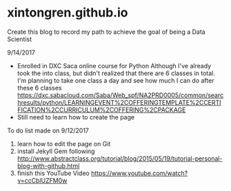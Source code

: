 # xintongren.github.io
Create this blog to record my path to achieve the goal of being a Data Scientist

9/14/2017
- Enrolled in DXC Saca online course for Python
Although I've already took the into class, but didn't realized that there are 6 classes in total. I'm planning to take one class a day and see how much I can do after these 6 classes
https://dxc.sabacloud.com/Saba/Web_spf/NA2PRD0005/common/searchresults/python/LEARNINGEVENT%2COFFERINGTEMPLATE%2CCERTIFICATION%2CCURRICULUM%2COFFERING%2CPACKAGE
- Still need to learn how to create the page

To do list made on 9/12/2017
1. learn how to edit the page on Git
2. install Jekyll Gem following http://www.abstractclass.org/tutorial/blog/2015/05/19/tutorial-personal-blog-with-github.html
3. finish this YouTube Video https://www.youtube.com/watch?v=ccCblUZFM0w
